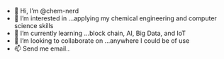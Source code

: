 - 👋 Hi, I’m @chem-nerd
- 👀 I’m interested in ...applying my chemical engineering and computer science skills
- 🌱 I’m currently learning ...block chain, AI, Big Data, and IoT
- 💞️ I’m looking to collaborate on ...anywhere I could be of use
- 📫 Send me email..

<!---
chem-nerd/chem-nerd is a ✨ special ✨ repository because its `README.md` (this file) appears on your GitHub profile.
You can click the Preview link to take a look at your changes.
--->
